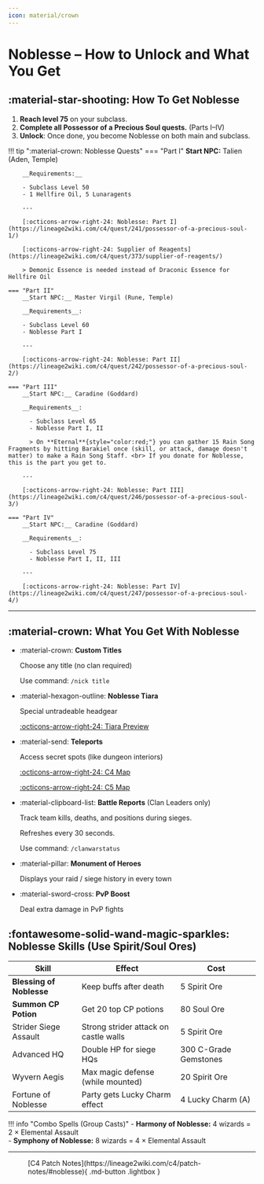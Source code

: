 ```yaml
---
icon: material/crown
--- 
```

<style>
.md-button {
    margin: 0.5rem;
}

.md-typeset__table {
    min-width: unset !important;
    width: auto !important;
    margin: 0 auto !important;
}
.md-typeset__scrollwrap {
    overflow: visible !important;
    margin: 0 auto !important;
    text-align: center;
}

</style>

# Noblesse – How to Unlock and What You Get

## :material-star-shooting: How To Get Noblesse

1. **Reach level 75** on your subclass.
2. **Complete all Possessor of a Precious Soul quests.** (Parts I–IV)
3. **Unlock**: Once done, you become Noblesse on both main and subclass.

!!! tip ":material-crown: Noblesse Quests"
    === "Part I"
        __Start NPC:__ Talien (Aden, Temple)

        __Requirements:__

        - Subclass Level 50
        - 1 Hellfire Oil, 5 Lunaragents

        ---

        [:octicons-arrow-right-24: Noblesse: Part I](https://lineage2wiki.com/c4/quest/241/possessor-of-a-precious-soul-1/)

        [:octicons-arrow-right-24: Supplier of Reagents](https://lineage2wiki.com/c4/quest/373/supplier-of-reagents/)

        > Demonic Essence is needed instead of Draconic Essence for Hellfire Oil

    === "Part II"
        __Start NPC:__ Master Virgil (Rune, Temple)

        __Requirements__:

        - Subclass Level 60
        - Noblesse Part I

        ---

        [:octicons-arrow-right-24: Noblesse: Part II](https://lineage2wiki.com/c4/quest/242/possessor-of-a-precious-soul-2/)
    
    === "Part III"
        __Start NPC:__ Caradine (Goddard)

        __Requirements__:
          
          - Subclass Level 65
          - Noblesse Part I, II

          > On **Eternal**{style="color:red;"} you can gather 15 Rain Song Fragments by hitting Barakiel once (skill, or attack, damage doesn't matter) to make a Rain Song Staff. <br> If you donate for Noblesse, this is the part you get to.
        
        ---

        [:octicons-arrow-right-24: Noblesse: Part III](https://lineage2wiki.com/c4/quest/246/possessor-of-a-precious-soul-3/)

    === "Part IV"
        __Start NPC:__ Caradine (Goddard)

        __Requirements__:

          - Subclass Level 75
          - Noblesse Part I, II, III
        
        ---

        [:octicons-arrow-right-24: Noblesse: Part IV](https://lineage2wiki.com/c4/quest/247/possessor-of-a-precious-soul-4/)


---

## :material-crown: What You Get With Noblesse

<div class="grid cards" markdown>


- :material-crown: **Custom Titles**  

    Choose any title (no clan required)  

    Use command: `/nick title`  

- :material-hexagon-outline: **Noblesse Tiara**   

    Special untradeable headgear
    
    [:octicons-arrow-right-24: Tiara Preview](https://postimg.cc/SNBRshH8)

- :material-send: **Teleports**

    Access secret spots (like dungeon interiors)  

    [:octicons-arrow-right-24: C4 Map](https://postimg.cc/56qctRsC)

    [:octicons-arrow-right-24: C5 Map](https://postimg.cc/7bpG4m67)  

-  :material-clipboard-list: **Battle Reports** (Clan Leaders only)

    Track team kills, deaths, and positions during sieges.

    Refreshes every 30 seconds.

    Use command: `/clanwarstatus`

    

- :material-pillar: **Monument of Heroes**

    Displays your raid / siege history in every town

- :material-sword-cross: **PvP Boost**  

    Deal extra damage in PvP fights  
  
</div>

## :fontawesome-solid-wand-magic-sparkles: Noblesse Skills (Use Spirit/Soul Ores)

| Skill                 | Effect                                | Cost                  |
|-----------------------|---------------------------------------|-----------------------|
| __Blessing of Noblesse__  | Keep buffs after death                | 5 Spirit Ore          |
| __Summon CP Potion__      | Get 20 top CP potions                 | 80 Soul Ore           |
| Strider Siege Assault | Strong strider attack on castle walls | 5 Spirit Ore          |
| Advanced HQ           | Double HP for siege HQs               | 300 C-Grade Gemstones |
| Wyvern Aegis          | Max magic defense (while mounted)     | 20 Spirit Ore         |
| Fortune of Noblesse   | Party gets Lucky Charm effect         | 4 Lucky Charm (A)     |


!!! info "Combo Spells (Group Casts)"
    - **Harmony of Noblesse:** 4 wizards = 2 × Elemental Assault  
    - **Symphony of Noblesse:** 8 wizards = 4 × Elemental Assault

---


<figure markdown="span">
[C4 Patch Notes](https://lineage2wiki.com/c4/patch-notes/#noblesse){ .md-button .lightbox }
</figure>